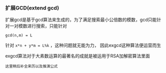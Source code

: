### 扩展GCD(extend gcd)

扩展gcd是基于gcd算法来生成的，为了满足搜索最小公倍数的模数，gcd只能针对一对模数进行搜索，只能针对

``
gcd(n,m) = L
``

针对 ``x*n + y*m = L%k`` ，这种问题就无能为力， 因此exgcd这种算法便运营而生

exgcd算法对于大素数运算的最著名的成就是被运用于RSA加解密算法里面

``
这里稍后补全来历以及推演公式
``
